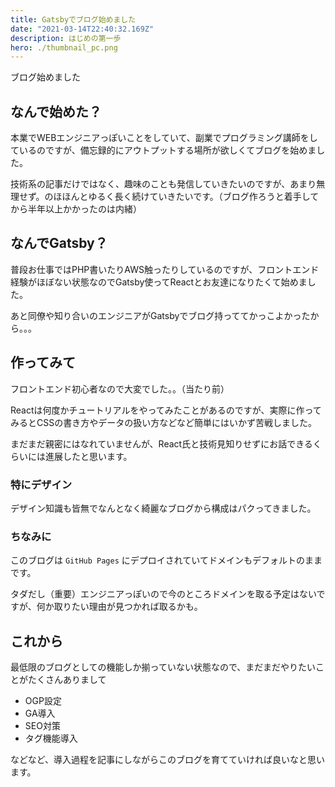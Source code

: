 ```yaml
---
title: Gatsbyでブログ始めました
date: "2021-03-14T22:40:32.169Z"
description: はじめの第一歩
hero: ./thumbnail_pc.png
---
```


ブログ始めました

## なんで始めた？

本業でWEBエンジニアっぽいことをしていて、副業でプログラミング講師をしているのですが、備忘録的にアウトプットする場所が欲しくてブログを始めました。

技術系の記事だけではなく、趣味のことも発信していきたいのですが、あまり無理せず。のほほんとゆるく長く続けていきたいです。（ブログ作ろうと着手してから半年以上かかったのは内緒）

## なんでGatsby？

普段お仕事ではPHP書いたりAWS触ったりしているのですが、フロントエンド経験がほぼない状態なのでGatsby使ってReactとお友達になりたくて始めました。

あと同僚や知り合いのエンジニアがGatsbyでブログ持っててかっこよかったから。。。

## 作ってみて

フロントエンド初心者なので大変でした。。（当たり前）

Reactは何度かチュートリアルをやってみたことがあるのですが、実際に作ってみるとCSSの書き方やデータの扱い方などなど簡単にはいかず苦戦しました。

まだまだ親密にはなれていませんが、React氏と技術見知りせずにお話できるくらいには進展したと思います。

### 特にデザイン

デザイン知識も皆無でなんとなく綺麗なブログから構成はパクってきました。

### ちなみに

このブログは `GitHub Pages` にデプロイされていてドメインもデフォルトのままです。

タダだし（重要）エンジニアっぽいので今のところドメインを取る予定はないですが、何か取りたい理由が見つかれば取るかも。

## これから

最低限のブログとしての機能しか揃っていない状態なので、まだまだやりたいことがたくさんありまして

- OGP設定
- GA導入
- SEO対策
- タグ機能導入

などなど、導入過程を記事にしながらこのブログを育てていければ良いなと思います。
